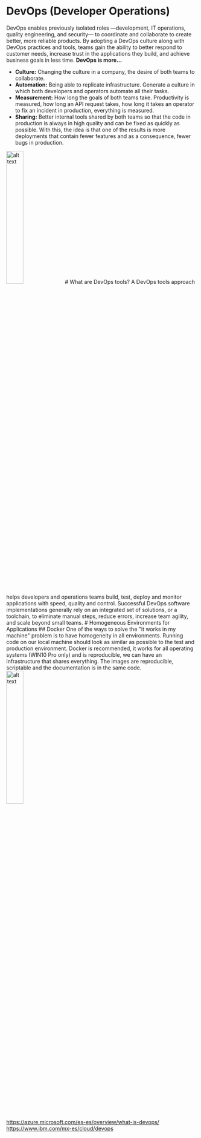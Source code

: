 # DevOps (Developer Operations)


DevOps enables previously isolated roles —development, IT operations, quality engineering, and security— to coordinate and collaborate to create better, more reliable products. By adopting a DevOps culture along with DevOps practices and tools, teams gain the ability to better respond to customer needs, increase trust in the applications they build, and achieve business goals in less time. 
**DevOps is more...**
- **Culture:** Changing the culture in a company, the desire of both teams to collaborate.
- **Automation:** Being able to replicate infrastructure.  Generate a culture in which both developers and operators automate all their tasks.
- **Measurement:** How long the goals of both teams take. Productivity is measured, how long an API request takes, how long it takes an operator to fix an incident in production, everything is measured.
- **Sharing:** Better internal tools shared by both teams so that the code in production is always in high quality and can be fixed as quickly as possible.
With this, the idea is that one of the results is more deployments that contain fewer features and as a consequence, fewer bugs in production.
<img src="https://user-images.githubusercontent.com/26840321/126744266-b472f6cd-e6f0-49b1-a0ff-7d128949f139.png" alt="alt text" width="30%" height="auto">
# What are DevOps tools?
A DevOps tools approach helps developers and operations teams build, test, deploy and monitor applications with speed, quality and control. Successful DevOps software implementations generally rely on an integrated set of solutions, or a toolchain, to eliminate manual steps, reduce errors, increase team agility, and scale beyond small teams.
# Homogeneous Environments for Applications
## Docker
One of the ways to solve the "it works in my machine" problem is to have homogeneity in all environments. Running code on our local machine should look as similar as possible to the test and production environment.
Docker is recommended, it works for all operating systems (WIN10 Pro only) and is reproducible, we can have an infrastructure that shares everything. The images are reproducible, scriptable and the documentation is in the same code.
<img src="https://user-images.githubusercontent.com/26840321/126744266-b472f6cd-e6f0-49b1-a0ff-7d128949f139.png" alt="alt text" width="30%" height="auto">


https://azure.microsoft.com/es-es/overview/what-is-devops/
https://www.ibm.com/mx-es/cloud/devops

